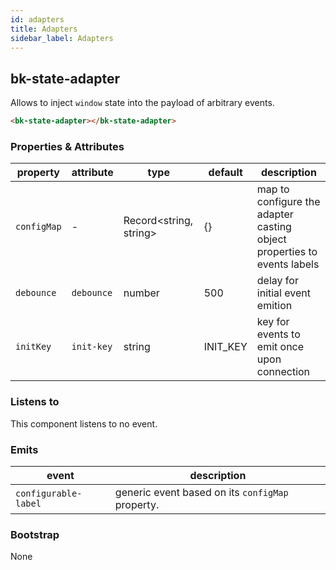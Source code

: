 ```yaml
---
id: adapters
title: Adapters
sidebar_label: Adapters
---
```

## bk-state-adapter

Allows to inject `window` state into the payload of arbitrary events.

```html
<bk-state-adapter></bk-state-adapter>
```



### Properties & Attributes


| property | attribute | type | default | description |
|----------|-----------|------|---------|-------------|
|`configMap`| - |Record\<string, string\>|{}|map to configure the adapter casting object properties to events labels |
|`debounce`|`debounce`|number|500|delay for initial event emition |
|`initKey`|`init-key`|string|INIT_KEY|key for events to emit once upon connection |

### Listens to

This component listens to no event.

### Emits


| event | description |
|-------|-------------|
|`configurable-label`|generic event based on its `configMap` property.|

### Bootstrap

None
